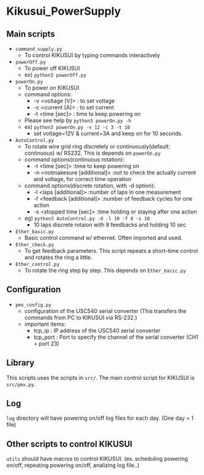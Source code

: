  Kikusui\_PowerSupply
 ====================

## Main scripts
- ``command_supply.py`` 
  - To control KIKUSUI by typing commands interactively
- ``powerOff.py``
  - To power off KIKUSUI
  - ex) ``python3 powerOff.py``
- ``powerOn.py``
  - To power on KIKUSUI
  - command options:
    - -v <voltage [V]> : to set voltage
    - -c <current [A]> : to set current
    - -t <time [sec]>  : time to keep powering on
  - Please see help by ``python3 powerOn.py -h``
  - ex) ``python3 powerOn.py -v 12 -c 3 -t 10``
    - set voltage=12V & current=3A and keep on for 10 seconds.
- ``AutoControl.py``
  - To rotate wire grid ring discretely or continuously(default: continuous) w/ RS232. This is depends on ``powerOn.py``
  - command options(continuous rotation):
    - -t <time [sec]>         :time to keep powering on
    - -n <notmakesure [additional]>        :not to check the actually current and voltage, for correct time operation
  - command options(discrete rotation, with -d option):
    - -l <laps [additional]>               :number of laps in one measurement
    - -f <feedback [additional]>           :number of feedback cycles for one action
    - -s <stopped time [sec]> :time holding or staying after one action
  - eg) ``python3 AutoControl.py -d -l 10 -f 8 -s 10``
    - 10 laps discrete rotaion with 8 feedbacks and holding 10 sec
- ``Ether_basic.py``
    - Basic control command w/ ethernet. Often imported and used.
- ``Ether_check.py``
    - To get feedback parameters. This script repeats a short-time control and rotates the ring a little.
- ``Ether_control.py``
    - To rotate the ring step by step. This depends on ``Ether_basic.py``

## Configuration
- ``pmx_config.py``
  - configuration of the USC540 serial converter (This transfers the commands from PC to KIKUSUI via RS-232.)
  - important items:
    - tcp\_ip   : IP address of the USC540 serial converter
    - tcp\_port : Port to specify the channel of the serial converter (CH1 = port 23)

## Library
This scripts uses the scripts in ``src/``.
The main control script for KIKUSUI is ``src/pmx.py``.

## Log
``log`` directory will have powering on/off log files for each day. (One day = 1 file)


## Other scripts to control KIKUSUI
``utils`` should have macros to control KIKUSUI. (ex. scheduling powering on/off, repeating powering on/off, analizing log file..)
